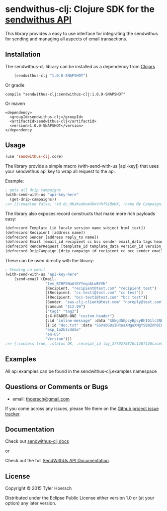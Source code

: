 sendwithus-clj: Clojure SDK for the [sendwithus API](https://www.sendwithus.com/docs/api/)
===========

This library provides a easy to use interface for integrating the sendwithus for sending and managing all aspects of email transactions.

## Installation

The sendwithus-clj library can be installed as a dependency from [Clojars](https://clojars.org/sendwithus-clj)

```el
    [sendwithus-clj "1.0.0-SNAPSHOT"]
```

Or gradle

    compile "sendwithus-clj:sendwithus-clj:1.0.0-SNAPSHOT"

Or maven

    <dependency>
      <groupId>sendwithus-clj</groupId>
      <artifactId>sendwithus-clj</artifactId>
      <version>1.0.0-SNAPSHOT</version>
    </dependency

## Usage

```el
(use 'sendwithus-clj.core)
```

The library provide a simple macro (with-send-with-us [api-key]) that uses your sendwithus api key to wrap all request to the api.

Example:

```el
; gets all drip campaigns
(with-send-with-us "api-key-here"
  (get-drip-campaigns))
;=> [{:enabled false, :id dc_HNiKwoKo44UnVnhf9iBmHX, :name My Campaign, :trigger_email_id nil, :drip_steps [{:delay_seconds 604800, :id dcs_TXb27jmMpSv9V3497iHdaL, :email_id tem_B76FSNaAtKYYeqnALoBYVh, :object drip_step}], :object drip_campaign}]
```

The library also exposes record constructs that make more rich payloads easy:

```el
(defrecord Template [id locale version name subject html text])
(defrecord Recipient [address name])
(defrecord Sender [address reply_to name])
(defrecord Email [email_id recipient cc bcc sender email_data tags headers inline files esp_account locale version_name])
(defrecord RenderRequest [template_id template_data version_id version_name locale strict])
(defrecord DripCampaign [drip_campaign_id recipient cc bcc sender email_data tags esp_account locale])
```

These can be used directly with the library:

```el
; Sending an email
(with-send-with-us "api-key-here"
    (send-email (Email.
                  "tem_B76FSNaAtKYYeqnALoBYVh"
                  (Recipient. "recipient@test.com" "recipient test")
                  [(Recipient. "cc-test1@test.com" "cc test")]
                  [(Recipient. "bcc-test1@test.com" "bcc test")]
                  (Sender. "swu-clj-client@test.com" "noreply@test.com" "SWU clj")
                  {:amount "$12.99"}
                  ["tag1" "tag2"]
                  {:X-HEADER-ONE "custom header"}
                  {:id "inline-message" :data "SGkgdGhpcyBpcyBhIG1lc3NhZ2U="}
                  [{:id "doc.txt" :data "SGVsbG8sIHRoaXMgaXMgYSB0ZXh0IGZpbGUuCg=="}]
                  "esp_1a2b3c4d5e"
                  "en-US"
                  "Version")))
;=> {:success true, :status OK, :receipt_id log_37f0270870c138f526cace50b7615f6c, :email {:locale en-US, :version_name Version, :name My Template}}
```

## Examples

All api examples can be found in the sendwithus-clj.examples namespace

## Questions or Comments or Bugs

* email: thoersch@gmail.com

If you come across any issues, please file them on the [Github project issue tracker](https://github.com/thoersch/sendwithus-clj/issues).

## Documentation

Check out [sendwithus-clj docs](http://thoersch.github.io/sendwithus-clj/)

or

Check out the full [SendWithUs API Documentation](https://www.sendwithus.com/docs/api/).

## License

Copyright © 2015 Tyler Hoersch

Distributed under the Eclipse Public License either version 1.0 or (at
your option) any later version.

